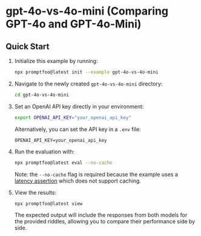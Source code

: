 # gpt-4o-vs-4o-mini (Comparing GPT-4o and GPT-4o-Mini)

## Quick Start

1. Initialize this example by running:

   ```bash
   npx promptfoo@latest init --example gpt-4o-vs-4o-mini
   ```

2. Navigate to the newly created `gpt-4o-vs-4o-mini` directory:

   ```bash
   cd gpt-4o-vs-4o-mini
   ```

3. Set an OpenAI API key directly in your environment:

   ```bash
   export OPENAI_API_KEY="your_openai_api_key"
   ```

   Alternatively, you can set the API key in a `.env` file:

   ```
   OPENAI_API_KEY=your_openai_api_key
   ```

4. Run the evaluation with:

   ```bash
   npx promptfoo@latest eval --no-cache
   ```

   Note: the `--no-cache` flag is required because the example uses a [latency assertion](https://www.promptfoo.dev/docs/configuration/expected-outputs/deterministic/#latency) which does not support caching.

5. View the results:

   ```bash
   npx promptfoo@latest view
   ```

   The expected output will include the responses from both models for the provided riddles, allowing you to compare their performance side by side.
